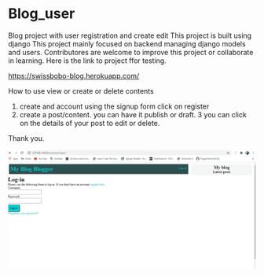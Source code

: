 # Blog_user
Blog project with user registration and create edit
This project is built using django
This project mainly focused on backend managing django models and users.
Contributores are welcome to improve this project or collaborate in learning.
Here is the link to project ffor testing.

https://swissbobo-blog.herokuapp.com/

How to use view or create or delete contents
1. create and account using the signup form click on register
2. create a post/content. you can have it publish or draft.
3 you can click on the details of your post to edit or delete.

Thank you. 


![page-sample](https://github.com/swisscodes/Blog_user/blob/master/blog.gif)
